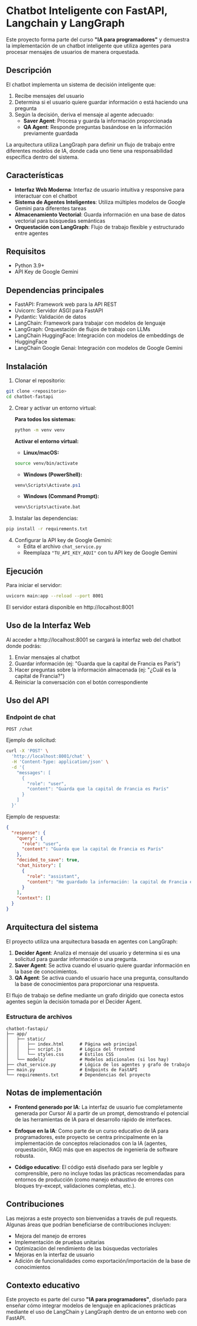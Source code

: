 # Chatbot Inteligente con FastAPI, Langchain y LangGraph

Este proyecto forma parte del curso **"IA para programadores"** y demuestra la implementación de un chatbot inteligente que utiliza agentes para procesar mensajes de usuarios de manera orquestada.

## Descripción

El chatbot implementa un sistema de decisión inteligente que:
1. Recibe mensajes del usuario
2. Determina si el usuario quiere guardar información o está haciendo una pregunta
3. Según la decisión, deriva el mensaje al agente adecuado:
   - **Saver Agent**: Procesa y guarda la información proporcionada
   - **QA Agent**: Responde preguntas basándose en la información previamente guardada

La arquitectura utiliza LangGraph para definir un flujo de trabajo entre diferentes modelos de IA, donde cada uno tiene una responsabilidad específica dentro del sistema.

## Características

- **Interfaz Web Moderna**: Interfaz de usuario intuitiva y responsive para interactuar con el chatbot
- **Sistema de Agentes Inteligentes**: Utiliza múltiples modelos de Google Gemini para diferentes tareas
- **Almacenamiento Vectorial**: Guarda información en una base de datos vectorial para búsquedas semánticas
- **Orquestación con LangGraph**: Flujo de trabajo flexible y estructurado entre agentes

## Requisitos

- Python 3.9+
- API Key de Google Gemini

## Dependencias principales

- FastAPI: Framework web para la API REST
- Uvicorn: Servidor ASGI para FastAPI
- Pydantic: Validación de datos
- LangChain: Framework para trabajar con modelos de lenguaje
- LangGraph: Orquestación de flujos de trabajo con LLMs
- LangChain HuggingFace: Integración con modelos de embeddings de HuggingFace
- LangChain Google Genai: Integración con modelos de Google Gemini

## Instalación

1. Clonar el repositorio:
```bash
git clone <repositorio>
cd chatbot-fastapi
```

2. Crear y activar un entorno virtual:

   **Para todos los sistemas:**
   ```bash
   python -m venv venv
   ```

   **Activar el entorno virtual:**
   
   - **Linux/macOS:**
   ```bash
   source venv/bin/activate
   ```
   
   - **Windows (PowerShell):**
   ```powershell
   venv\Scripts\Activate.ps1
   ```
   
   - **Windows (Command Prompt):**
   ```cmd
   venv\Scripts\activate.bat
   ```

3. Instalar las dependencias:
```bash
pip install -r requirements.txt
```

4. Configurar la API key de Google Gemini:
   - Edita el archivo `chat_service.py`
   - Reemplaza `"TU_API_KEY_AQUI"` con tu API key de Google Gemini

## Ejecución

Para iniciar el servidor:

```bash
uvicorn main:app --reload --port 8001
```

El servidor estará disponible en http://localhost:8001

## Uso de la Interfaz Web

Al acceder a http://localhost:8001 se cargará la interfaz web del chatbot donde podrás:

1. Enviar mensajes al chatbot
2. Guardar información (ej: "Guarda que la capital de Francia es París")
3. Hacer preguntas sobre la información almacenada (ej: "¿Cuál es la capital de Francia?")
4. Reiniciar la conversación con el botón correspondiente

## Uso del API

### Endpoint de chat

```
POST /chat
```

Ejemplo de solicitud:

```bash
curl -X 'POST' \
  'http://localhost:8001/chat' \
  -H 'Content-Type: application/json' \
  -d '{
    "messages": [
      {
        "role": "user", 
        "content": "Guarda que la capital de Francia es París"
      }
    ]
  }'
```

Ejemplo de respuesta:
```json
{
  "response": {
    "query": {
      "role": "user", 
      "content": "Guarda que la capital de Francia es París"
    },
    "decided_to_save": true,
    "chat_history": [
      {
        "role": "assistant", 
        "content": "He guardado la información: la capital de Francia es París."
      }
    ],
    "context": []
  }
}
```

## Arquitectura del sistema

El proyecto utiliza una arquitectura basada en agentes con LangGraph:

1. **Decider Agent**: Analiza el mensaje del usuario y determina si es una solicitud para guardar información o una pregunta.
2. **Saver Agent**: Se activa cuando el usuario quiere guardar información en la base de conocimientos.
3. **QA Agent**: Se activa cuando el usuario hace una pregunta, consultando la base de conocimientos para proporcionar una respuesta.

El flujo de trabajo se define mediante un grafo dirigido que conecta estos agentes según la decisión tomada por el Decider Agent.

### Estructura de archivos

```
chatbot-fastapi/
├── app/
│   ├── static/
│   │   ├── index.html      # Página web principal
│   │   ├── script.js       # Lógica del frontend
│   │   └── styles.css      # Estilos CSS
│   └── models/             # Modelos adicionales (si los hay)
├── chat_service.py         # Lógica de los agentes y grafo de trabajo
├── main.py                 # Endpoints de FastAPI
└── requirements.txt        # Dependencias del proyecto
```

## Notas de implementación

- **Frontend generado por IA**: La interfaz de usuario fue completamente generada por Cursor AI a partir de un prompt, demostrando el potencial de las herramientas de IA para el desarrollo rápido de interfaces.

- **Enfoque en la IA**: Como parte de un curso educativo de IA para programadores, este proyecto se centra principalmente en la implementación de conceptos relacionados con la IA (agentes, orquestación, RAG) más que en aspectos de ingeniería de software robusta.

- **Código educativo**: El código está diseñado para ser legible y comprensible, pero no incluye todas las prácticas recomendadas para entornos de producción (como manejo exhaustivo de errores con bloques try-except, validaciones completas, etc.).

## Contribuciones

Las mejoras a este proyecto son bienvenidas a través de pull requests. Algunas áreas que podrían beneficiarse de contribuciones incluyen:

- Mejora del manejo de errores
- Implementación de pruebas unitarias
- Optimización del rendimiento de las búsquedas vectoriales
- Mejoras en la interfaz de usuario
- Adición de funcionalidades como exportación/importación de la base de conocimientos

## Contexto educativo

Este proyecto es parte del curso **"IA para programadores"**, diseñado para enseñar cómo integrar modelos de lenguaje en aplicaciones prácticas mediante el uso de LangChain y LangGraph dentro de un entorno web con FastAPI. 